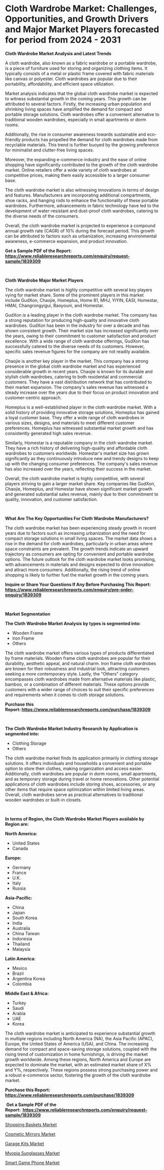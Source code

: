 <p><h1>Cloth Wardrobe Market: Challenges, Opportunities, and Growth Drivers and Major Market Players forecasted for period from 2024 - 2031</h1></p><p><strong>Cloth Wardrobe Market Analysis and Latest Trends</strong></p>
<p><p>A cloth wardrobe, also known as a fabric wardrobe or a portable wardrobe, is a piece of furniture used for storing and organizing clothing items. It typically consists of a metal or plastic frame covered with fabric materials like canvas or polyester. Cloth wardrobes are popular due to their portability, affordability, and efficient space utilization.</p><p>Market analysis indicates that the global cloth wardrobe market is expected to witness substantial growth in the coming years. This growth can be attributed to several factors. Firstly, the increasing urban population and shrinking living spaces have amplified the demand for compact and portable storage solutions. Cloth wardrobes offer a convenient alternative to traditional wooden wardrobes, especially in small apartments or dorm rooms.</p><p>Additionally, the rise in consumer awareness towards sustainable and eco-friendly products has propelled the demand for cloth wardrobes made from recyclable materials. This trend is further buoyed by the growing preference for minimalist and clutter-free living spaces.</p><p>Moreover, the expanding e-commerce industry and the ease of online shopping have significantly contributed to the growth of the cloth wardrobe market. Online retailers offer a wide variety of cloth wardrobes at competitive prices, making them easily accessible to a larger consumer base.</p><p>The cloth wardrobe market is also witnessing innovations in terms of design and features. Manufacturers are incorporating additional compartments, shoe racks, and hanging rods to enhance the functionality of these portable wardrobes. Furthermore, advancements in fabric technology have led to the development of water-resistant and dust-proof cloth wardrobes, catering to the diverse needs of the consumers.</p><p>Overall, the cloth wardrobe market is projected to experience a compound annual growth rate (CAGR) of 10% during the forecast period. This growth can be attributed to factors such as urbanization, increasing environmental awareness, e-commerce expansion, and product innovation.</p></p>
<p><strong>Get a Sample PDF of the Report:&nbsp; <a href="https://www.reliableresearchreports.com/enquiry/request-sample/1839309">https://www.reliableresearchreports.com/enquiry/request-sample/1839309</a></strong></p>
<p>&nbsp;</p>
<p><strong>Cloth Wardrobe Major Market Players</strong></p>
<p><p>The cloth wardrobe market is highly competitive with several key players vying for market share. Some of the prominent players in this market include GudXon, Chaojie, Homeplus, Home 81, MHJ, YiYIN, EASI, Homestar, HMAI, Changrongyigui, Baoyouni, and Homestar. </p><p>GudXon is a leading player in the cloth wardrobe market. The company has a strong reputation for producing high-quality and innovative cloth wardrobes. GudXon has been in the industry for over a decade and has shown consistent growth. Their market size has increased significantly over the years, owing to their commitment to customer satisfaction and product excellence. With a wide range of cloth wardrobe offerings, GudXon has successfully catered to the diverse needs of its customers. However, specific sales revenue figures for the company are not readily available.</p><p>Chaojie is another key player in the market. This company has a strong presence in the global cloth wardrobe market and has experienced considerable growth in recent years. Chaojie is known for its durable and stylish cloth wardrobes, catering to both residential and commercial customers. They have a vast distribution network that has contributed to their market expansion. The company's sales revenue has witnessed a steady increase over the years due to their focus on product innovation and customer-centric approach.</p><p>Homeplus is a well-established player in the cloth wardrobe market. With a solid history of providing innovative storage solutions, Homeplus has gained a loyal customer base. They offer a wide range of cloth wardrobes in various sizes, designs, and materials to meet different customer preferences. Homeplus has witnessed substantial market growth and has consistently generated high sales revenue.</p><p>Similarly, Homestar is a reputable company in the cloth wardrobe market. They have a rich history of delivering high-quality and affordable cloth wardrobes to customers worldwide. Homestar's market size has grown significantly as they continuously introduce new and trendy designs to keep up with the changing consumer preferences. The company's sales revenue has also increased over the years, reflecting their success in the market.</p><p>Overall, the cloth wardrobe market is highly competitive, with several players striving to gain a larger market share. Key companies like GudXon, Chaojie, Homeplus, and Homestar have shown significant market growth and generated substantial sales revenue, mainly due to their commitment to quality, innovation, and customer satisfaction.</p></p>
<p>&nbsp;</p>
<p><strong>What Are The Key Opportunities For Cloth Wardrobe Manufacturers?</strong></p>
<p><p>The cloth wardrobe market has been experiencing steady growth in recent years due to factors such as increasing urbanization and the need for compact storage solutions in small living spaces. The market data shows a rise in the demand for cloth wardrobes, particularly in urban areas where space constraints are prevalent. The growth trends indicate an upward trajectory as consumers are opting for convenient and portable wardrobe options. The future outlook for the cloth wardrobe market looks promising, with advancements in materials and designs expected to drive innovation and attract more consumers. Additionally, the rising trend of online shopping is likely to further fuel the market growth in the coming years.</p></p>
<p><strong>Inquire or Share Your Questions If Any Before Purchasing This Report: <a href="https://www.reliableresearchreports.com/enquiry/pre-order-enquiry/1839309">https://www.reliableresearchreports.com/enquiry/pre-order-enquiry/1839309</a></strong></p>
<p>&nbsp;</p>
<p><strong>Market Segmentation</strong></p>
<p><strong>The Cloth Wardrobe Market Analysis by types is segmented into:</strong></p>
<p><ul><li>Wooden Frame</li><li>Iron Frame</li><li>Others</li></ul></p>
<p><p>The cloth wardrobe market offers various types of products differentiated by frame materials. Wooden frame cloth wardrobes are popular for their durability, aesthetic appeal, and natural charm. Iron frame cloth wardrobes are known for their robustness and industrial look, attracting customers seeking a more contemporary style. Lastly, the "Others" category encompasses cloth wardrobes made from alternative materials like plastic, bamboo, or a combination of different materials. These options provide customers with a wider range of choices to suit their specific preferences and requirements when it comes to cloth storage solutions.</p></p>
<p><strong>Purchase this Report:&nbsp;<a href="https://www.reliableresearchreports.com/purchase/1839309">https://www.reliableresearchreports.com/purchase/1839309</a></strong></p>
<p>&nbsp;</p>
<p><strong>The Cloth Wardrobe Market Industry Research by Application is segmented into:</strong></p>
<p><ul><li>Clothing Storage</li><li>Others</li></ul></p>
<p><p>The cloth wardrobe market finds its application primarily in clothing storage solutions. It offers individuals and households a convenient and portable option to store their clothes, making organization and access easier. Additionally, cloth wardrobes are popular in dorm rooms, small apartments, and as temporary storage during travel or home renovations. Other potential applications of cloth wardrobes include storing shoes, accessories, or any other items that require space optimization within limited living areas. Overall, cloth wardrobes serve as practical alternatives to traditional wooden wardrobes or built-in closets.</p></p>
<p>&nbsp;</p>
<p><strong>In terms of Region, the Cloth Wardrobe Market Players available by Region are:</strong></p>
<p>
    <p> <strong> North America: </strong>
        <ul>
            <li>United States</li>
            <li>Canada</li>
        </ul>
        </p> 
    <p> <strong> Europe: </strong>
        <ul>
            <li>Germany</li>
            <li>France</li>
            <li>U.K.</li>
            <li>Italy</li>
            <li>Russia</li>
        </ul>
        </p> 
    <p> <strong> Asia-Pacific: </strong>
        <ul>
            <li>China</li>
            <li>Japan</li>
            <li>South Korea</li>
            <li>India</li>
            <li>Australia</li>
            <li>China Taiwan</li>
            <li>Indonesia</li>
            <li>Thailand</li>
            <li>Malaysia</li>
        </ul>
        </p> 
    <p> <strong> Latin America: </strong>
        <ul>
            <li>Mexico</li>
            <li>Brazil</li>
            <li>Argentina Korea</li>
            <li>Colombia</li>
        </ul>
        </p> 
    <p> <strong> Middle East & Africa: </strong>
        <ul>
            <li>Turkey</li>
            <li>Saudi</li>
            <li>Arabia</li>
            <li>UAE</li>
            <li>Korea</li>
        </ul>
    </p>
    </p>
<p><p>The cloth wardrobe market is anticipated to experience substantial growth in multiple regions including North America (NA), the Asia Pacific (APAC), Europe, the United States of America (USA), and China. The increasing demand for compact and space-saving storage solutions, coupled with the rising trend of customization in home furnishings, is driving the market growth worldwide. Among these regions, North America and Europe are expected to dominate the market, with an estimated market share of X% and Y%, respectively. These regions possess strong purchasing power and a robust e-commerce sector, fostering the growth of the cloth wardrobe market.</p></p>
<p><strong>Purchase this Report: <a href="https://www.reliableresearchreports.com/purchase/1839309">https://www.reliableresearchreports.com/purchase/1839309</a></strong></p>
<p>&nbsp;<strong>Get a Sample PDF of the Report:&nbsp;&nbsp;<a href="https://www.reliableresearchreports.com/enquiry/request-sample/1839309">https://www.reliableresearchreports.com/enquiry/request-sample/1839309</a></strong></p>
<p><strong></strong></p>
<p><p><a href="https://github.com/mharielmesa/Market-Research-Report-List-1/blob/main/shopping-baskets-market.md">Shopping Baskets Market</a></p><p><a href="https://github.com/yoshih12/Market-Research-Report-List-1/blob/main/cosmetic-mirrors-market.md">Cosmetic Mirrors Market</a></p><p><a href="https://github.com/guneycigdem35/Market-Research-Report-List-1/blob/main/garage-kits-market.md">Garage Kits Market</a></p><p><a href="https://github.com/changoleonlaverguenzanoexiste/Market-Research-Report-List-1/blob/main/myopia-sunglasses-market.md">Myopia Sunglasses Market</a></p><p><a href="https://github.com/irfadac/Market-Research-Report-List-1/blob/main/smart-game-phone-market.md">Smart Game Phone Market</a></p></p>